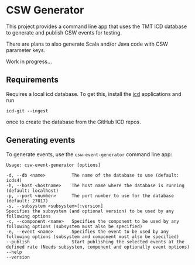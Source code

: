 # CSW Generator

This project provides a command line app that uses the TMT ICD database to generate and publish CSW events for testing.

There are plans to also generate Scala and/or Java code with CSW parameter keys. 

Work in progress...

## Requirements

Requires a local icd database.
To get this, install the [icd](https://github.com/tmtsoftware/icd) applications and run
```
icd-git --ingest
```
once to create the database from the GitHub ICD repos.

## Generating events 

To generate events, use the `csw-event-generator` command line app:

```
Usage: csw-event-generator [options]

-d, --db <name>          The name of the database to use (default: icds4)
-h, --host <hostname>    The host name where the database is running (default: localhost)
-p, --port <number>      The port number to use for the database (default: 27017)
-s, --subsystem <subsystem>[:version]
Specifies the subsystem (and optional version) to be used by any following options
-c, --component <name>   Specifies the component to be used by any following options (subsystem must also be specified)
-e, --event <name>       Specifies the event to be used by any following options (subsystem and component must also be specified)
--publish                Start publishing the selected events at the defined rate (Needs subsystem, component and optionally event options)
--help
--version

```


